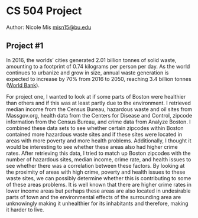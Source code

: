 # CS 504 Project
Author: Nicole Mis
        misn15@bu.edu

## Project #1

In 2016, the worlds’ cities generated 2.01 billion tonnes of solid waste, amounting to a footprint of 0.74 kilograms per person per day. As the world continues to urbanize and grow in size, annual waste generation is expected to increase by 70% from 2016 to 2050, reaching 3.4 billion tonnes ([World Bank](http://www.worldbank.org/en/topic/urbandevelopment/brief/solid-waste-management)).

For project one, I wanted to look at if some parts of Boston were healthier than others and if this was at least partly due to the environment. I retrieved median income from the Census Bureau, hazardous waste and oil sites from Massgov.org, health data from the Centers for Disease and Control, zipcode information from the Census Bureau, and crime data from Analyze Boston. I combined these data sets to see whether certain zipcodes within Boston contained more hazardous waste sites and if these sites were located in areas with more poverty and more health problems. Additionally, I thought it would be interesting to see whether these areas also had higher crime rates. After retrieving this data, I tried to match up Boston zipcodes with the number of hazardous sites, median income, crime rate, and health issues to see whether there was a correlation between these factors. By looking at the proximity of areas with high crime, poverty and health issues to these waste sites, we can possibly determine whether this is contributing to some of these areas problems. It is well known that there are higher crime rates in lower income areas but perhaps these areas are also located in undesirable parts of town and the environmental effects of the surrounding area are unknowingly making it unhealthier for its inhabitants and therefore, making it harder to live.
